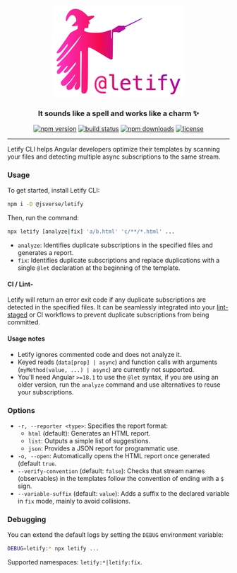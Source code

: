 <div align="center">
  <img width="300px" src="./logo-gradient.svg" alt="Letify Logo">
</div>

<h3 align="center">It sounds like a spell and works like a charm ✨</h3>

<div align="center">
  <a href="https://www.npmjs.com/package/@jsverse/letify"><img src="https://img.shields.io/npm/v/@jsverse/letify.svg?style=flat-square" alt="npm version"></a>
  <a href="https://github.com/jsverse/letify/actions/workflows/ci.yml"><img src="https://github.com/jsverse/letify/workflows/CI/badge.svg" alt="build status"></a>
  <a href="https://www.npmjs.com/package/@jsverse/letify"><img src="https://img.shields.io/npm/dt/@jsverse/letify.svg?style=flat-square" alt="npm downloads"></a>
  <a href="https://github.com/jsverse/letify/blob/main/LICENSE"><img src="https://img.shields.io/github/license/jsverse/letify.svg?style=flat-square" alt="license"></a>
</div>

--------------------

Letify CLI helps Angular developers optimize their templates by scanning your files and detecting multiple async subscriptions to the same stream.

### Usage
To get started, install Letify CLI:

```bash
npm i -D @jsverse/letify
```

Then, run the command:
```bash
npx letify [analyze|fix] 'a/b.html' 'c/**/*.html' ...
```

* `analyze`: Identifies duplicate subscriptions in the specified files and generates a report.
* `fix`: Identifies duplicate subscriptions and replace duplications with a single `@let` declaration at the beginning of the template.

#### CI / Lint-
Letify will return an error exit code if any duplicate subscriptions are detected in the specified files.
It can be seamlessly integrated into your [lint-staged](https://github.com/lint-staged/lint-staged) or CI workflows to
prevent duplicate subscriptions from being committed.

#### Usage notes
* Letify ignores commented code and does not analyze it.
* Keyed reads (`data[prop] | async`) and function calls with arguments (`myMethod(value, ...) | async`) are currently not supported.
* You'll need Angular `>=18.1` to use the `@let` syntax, if you are using an older version, run the `analyze` command and
use alternatives to reuse your subscriptions.

### Options

* `-r, --reporter <type>`: Specifies the report format:
  * `html` (default): Generates an HTML report.
  * `list`: Outputs a simple list of suggestions.
  * `json`: Provides a JSON report for programmatic use.
* `-o, --open`: Automatically opens the HTML report once generated (default `true`.
* `--verify-convention` (default: `false`): Checks that stream names (observables) in the templates follow the convention of ending with a `$` sign.
* `--variable-suffix` (default: `value`): Adds a suffix to the declared variable in `fix` mode, mainly to avoid collisions.

### Debugging

You can extend the default logs by setting the `DEBUG` environment variable:
```bash
DEBUG=letify:* npx letify ...
```
Supported namespaces: `letify:*|letify:fix`.
